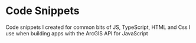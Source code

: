 # Code Snippets 
Code snippets I created for common bits of JS, TypeScript, HTML and Css I use when building apps with the ArcGIS API for JavaScript
